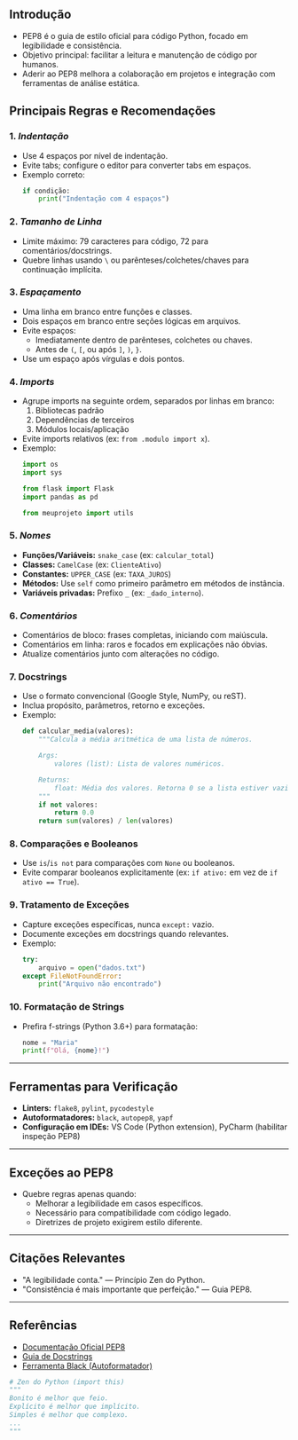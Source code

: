 ## Introdução
- PEP8 é o guia de estilo oficial para código Python, focado em legibilidade e consistência.
- Objetivo principal: facilitar a leitura e manutenção de código por humanos.
- Aderir ao PEP8 melhora a colaboração em projetos e integração com ferramentas de análise estática.
## Principais Regras e Recomendações

### 1. *Indentação*
- Use 4 espaços por nível de indentação.
- Evite tabs; configure o editor para converter tabs em espaços.
- Exemplo correto:
  ```python
  if condição:
      print("Indentação com 4 espaços")
  ```

### 2. *Tamanho de Linha*
- Limite máximo: 79 caracteres para código, 72 para comentários/docstrings.
- Quebre linhas usando `\` ou parênteses/colchetes/chaves para continuação implícita.

### 3. *Espaçamento*
- Uma linha em branco entre funções e classes.
- Dois espaços em branco entre seções lógicas em arquivos.
- Evite espaços:
  - Imediatamente dentro de parênteses, colchetes ou chaves.
  - Antes de `(`, `[`, ou após `]`, `)`, `}`.
- Use um espaço após vírgulas e dois pontos.

### 4. *Imports*
- Agrupe imports na seguinte ordem, separados por linhas em branco:
  1. Bibliotecas padrão
  2. Dependências de terceiros
  3. Módulos locais/aplicação
- Evite imports relativos (ex: `from .modulo import x`).
- Exemplo:
  ```python
  import os
  import sys

  from flask import Flask
  import pandas as pd

  from meuprojeto import utils
  ```

### 5. *Nomes*
- **Funções/Variáveis:** `snake_case` (ex: `calcular_total`)
- **Classes:** `CamelCase` (ex: `ClienteAtivo`)
- **Constantes:** `UPPER_CASE` (ex: `TAXA_JUROS`)
- **Métodos:** Use `self` como primeiro parâmetro em métodos de instância.
- **Variáveis privadas:** Prefixo `_` (ex: `_dado_interno`).

### 6. *Comentários*
- Comentários de bloco: frases completas, iniciando com maiúscula.
- Comentários em linha: raros e focados em explicações não óbvias.
- Atualize comentários junto com alterações no código.

### 7. **Docstrings**
- Use o formato convencional (Google Style, NumPy, ou reST).
- Inclua propósito, parâmetros, retorno e exceções.
- Exemplo:
  ```python
  def calcular_media(valores):
      """Calcula a média aritmética de uma lista de números.

      Args:
          valores (list): Lista de valores numéricos.

      Returns:
          float: Média dos valores. Retorna 0 se a lista estiver vazia.
      """
      if not valores:
          return 0.0
      return sum(valores) / len(valores)
  ```

### 8. **Comparações e Booleanos**
- Use `is`/`is not` para comparações com `None` ou booleanos.
- Evite comparar booleanos explicitamente (ex: `if ativo:` em vez de `if ativo == True`).

### 9. **Tratamento de Exceções**
- Capture exceções específicas, nunca `except:` vazio.
- Documente exceções em docstrings quando relevantes.
- Exemplo:
  ```python
  try:
      arquivo = open("dados.txt")
  except FileNotFoundError:
      print("Arquivo não encontrado")
  ```

### 10. **Formatação de Strings**
- Prefira f-strings (Python 3.6+) para formatação:
  ```python
  nome = "Maria"
  print(f"Olá, {nome}!")
  ```

---

## Ferramentas para Verificação
- **Linters:** `flake8`, `pylint`, `pycodestyle`
- **Autoformatadores:** `black`, `autopep8`, `yapf`
- **Configuração em IDEs:** VS Code (Python extension), PyCharm (habilitar inspeção PEP8)

---

## Exceções ao PEP8
- Quebre regras apenas quando:
  - Melhorar a legibilidade em casos específicos.
  - Necessário para compatibilidade com código legado.
  - Diretrizes de projeto exigirem estilo diferente.

---

## Citações Relevantes
- "A legibilidade conta." — Princípio Zen do Python.
- "Consistência é mais importante que perfeição." — Guia PEP8.

---

## Referências
- [Documentação Oficial PEP8](https://www.python.org/dev/peps/pep-0008/)
- [Guia de Docstrings](https://google.github.io/styleguide/pyguide.html)
- [Ferramenta Black (Autoformatador)](https://github.com/psf/black)

```python
# Zen do Python (import this)
"""
Bonito é melhor que feio.
Explícito é melhor que implícito.
Simples é melhor que complexo.
...
"""
```